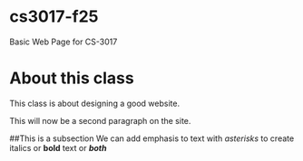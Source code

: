 # cs3017-f25
Basic Web Page for CS-3017

# About this class
This class is about designing a good website. 

This will now be a second paragraph on the site. 

##This is a subsection 
We can add emphasis to text with *asterisks* to create italics or **bold** text or ***both***
